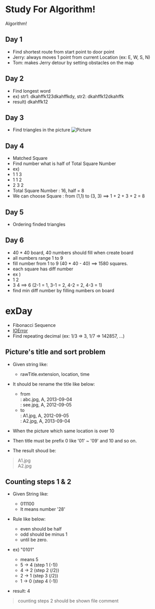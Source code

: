 # Study For Algorithm!
Algorithm!

## Day 1
* Find shortest route from start point to door point
* Jerry: always moves 1 point from current Location (ex: E, W, S, N)
* Tom: makes Jerry detour by setting obstacles on the map

## Day 2
* Find longest word
* ex) str1: dkahffk123dkahffkdy, str2: dkahffk12dkahffk
* result) dkahffk12

## Day 3
* Find triangles in the picture
![Picture](https://scontent.cdninstagram.com/hphotos-xpa1/t51.2885-15/e15/11142340_793016000747130_1938939836_n.jpg)

## Day 4
* Matched Square
* Find number what is half of Total Square Number
* ex)
* 1 1 3
* 1 1 2
* 2 3 2
* Total Square Number : 16, half = 8
* We can choose Square : from (1,1) to (3, 3) ==> 1 + 2 + 3 + 2 = 8

## Day 5
* Ordering finded triangles

## Day 6
* 40 * 40 board, 40 numbers should fill when create board
* all numbers range 1 to 9
* fill number from 1 to 9 (40 * 40 - 40) ==> 1580 squares.
* each square has diff number
* ex )
* 1 2
* 3 4 ==> 6 (2-1 = 1, 3-1 = 2, 4-2 = 2, 4-3 = 1)
* find min diff number by filling numbers on board



# exDay
* Fibonacci Sequence
* [IOError](https://code.google.com/codejam/contest/9214486/dashboard)
* Find repeating decimal (ex: 1/3 => 3, 1/7 => 142857, ...)

## Picture's title and sort problem
* Given string like:
  * rawTitle.extension, location, time
  
* It should be rename the title like below:
  * from  
: abc.jpg, A, 2013-09-04  
: see.jpg, A, 2012-09-05
  * to  
: A1.jpg, A, 2012-09-05  
: A2.jpg, A, 2013-09-04  

* When the picture which same location is over 10  
* Then title must be prefix 0 like '01' ~ '09' and 10 and so on.  

* The result shoud be:
> A1.jpg  
> A2.jpg

## Counting steps 1 & 2
* Given String like:
  * 011100
  * It means number '28'
  
* Rule like below:
  * even should be half
  * odd should be minus 1
  * until be zero. 
  
* ex) "0101"
  * means 5
  * 5 -> 4 (step 1 (-1))
  * 4 -> 2 (step 2 (/2))
  * 2 -> 1 (step 3 (/2))
  * 1 -> 0 (step 4 (-1))
  
* result: 4

> counting steps 2 should be shown file comment
